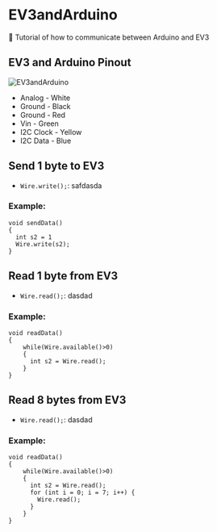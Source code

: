 # EV3andArduino
  💬 Tutorial of how to communicate between Arduino and EV3
## EV3 and Arduino Pinout
 ![EV3andArduino](https://32414320wji53mwwch1u68ce-wpengine.netdna-ssl.com/wp-content/uploads/2014/05/Arduino-and-NXT-Schematic1-1024x480.png)
  - Analog - White
  - Ground - Black
  - Ground - Red
  - Vin - Green
  - I2C Clock - Yellow
  - I2C Data - Blue
  
## Send 1 byte to EV3
  - `Wire.write();`: safdasda
### Example:
```
void sendData()
{
  int s2 = 1
  Wire.write(s2);
}
```

## Read 1 byte from EV3
  - `Wire.read();`: dasdad
### Example:
```
void readData()
{
    while(Wire.available()>0)
    {
      int s2 = Wire.read();
    }
}
```

## Read 8 bytes from EV3
  - `Wire.read();`: dasdad
### Example:
```
void readData()
{
    while(Wire.available()>0)
    {
      int s2 = Wire.read();
      for (int i = 0; i = 7; i++) {
        Wire.read();
      }
    }
}
```
